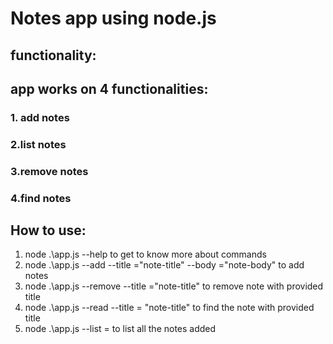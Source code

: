 # Notes app using node.js

## functionality:

## app works on 4 functionalities:
 
### 1. add notes 
### 2.list notes 
### 3.remove notes
### 4.find notes

## How to use:
 1. node .\app.js --help  to get to know more about commands
 2. node .\app.js --add --title ="note-title" --body ="note-body"  to add notes 
 3. node .\app.js --remove --title ="note-title" to remove note with provided title
 4. node .\app.js --read --title = "note-title" to find the note with provided title
 5. node .\app.js --list  = to list all the notes added
